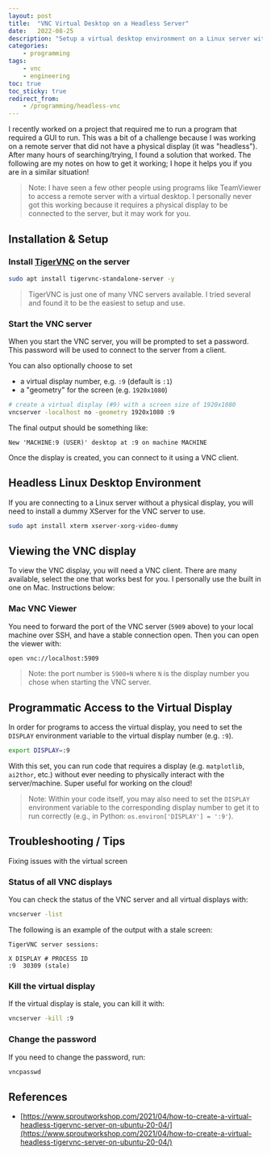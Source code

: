 ```yaml
---
layout: post
title:  "VNC Virtual Desktop on a Headless Server"
date:   2022-08-25
description: "Setup a virtual desktop environment on a Linux server without a monitor."
categories:
    - programming
tags:
    - vnc
    - engineering
toc: true
toc_sticky: true
redirect_from:
    - /programming/headless-vnc
---
```



I recently worked on a project that required me to run a program that required a GUI to run. This was a bit of a challenge because I was working on a remote server that did not have a physical display (it was "headless"). After many hours of searching/trying, I found a solution that worked. The following are my notes on how to get it working; I hope it helps you if you are in a similar situation!

> Note: I have seen a few other people using programs like TeamViewer to access a remote server with a virtual desktop. I personally never got this working because it requires a physical display to be connected to the server, but it may work for you.


## Installation & Setup

### Install [TigerVNC](https://tigervnc.org/) on the server

```bash
sudo apt install tigervnc-standalone-server -y 
```

> TigerVNC is just one of many VNC servers available. I tried several and found it to be the easiest to setup and use.

### Start the VNC server
When you start the VNC server, you will be prompted to set a password. This password will be used to connect to the server from a client.

You can also optionally choose to set
* a virtual display number, e.g. `:9` (default is `:1`)
* a "geometry" for the screen (e.g. `1920x1080`)

```bash
# create a virtual display (#9) with a screen size of 1920x1080
vncserver -localhost no -geometry 1920x1080 :9
```

The final output should be something like:

```text
New 'MACHINE:9 (USER)' desktop at :9 on machine MACHINE
```

Once the display is created, you can connect to it using a VNC client.


## Headless Linux Desktop Environment
If you are connecting to a Linux server without a physical display, you will need to install a dummy XServer for the VNC server to use.

```bash
sudo apt install xterm xserver-xorg-video-dummy
```


## Viewing the VNC display
To view the VNC display, you will need a VNC client. There are many available, select the one that works best for you. I personally use the built in one on Mac. Instructions below:

### Mac VNC Viewer

You need to forward the port of the VNC server (`5909` above) to your local machine over SSH, and have a stable connection open. Then you can open the viewer with:

```bash
open vnc://localhost:5909
```

> Note: the port number is `5900+N` where `N` is the display number you chose when starting the VNC server.


## Programmatic Access to the Virtual Display
In order for programs to access the virtual display, you need to set the `DISPLAY` environment variable to the virtual display number (e.g. `:9`).

```bash
export DISPLAY=:9
```

With this set, you can run code that requires a display (e.g. `matplotlib`, `ai2thor`, etc.) without ever needing to physically interact with the server/machine. Super useful for working on the cloud!

> Note: Within your code itself, you may also need to set the `DISPLAY` environment variable to the corresponding display number to get it to run correctly (e.g., in Python: `os.environ['DISPLAY'] = ':9'`).


## Troubleshooting / Tips
Fixing issues with the virtual screen

### Status of all VNC displays
You can check the status of the VNC server and all virtual displays with:

```bash
vncserver -list
```

The following is an example of the output with a stale screen:

```text
TigerVNC server sessions:

X DISPLAY #	PROCESS ID
:9	30309 (stale)
```

### Kill the virtual display
If the virtual display is stale, you can kill it with:

```bash
vncserver -kill :9
```

### Change the password
If you need to change the password, run:

```bash
vncpasswd
```


## References
* [https://www.sproutworkshop.com/2021/04/how-to-create-a-virtual-headless-tigervnc-server-on-ubuntu-20-04/](https://www.sproutworkshop.com/2021/04/how-to-create-a-virtual-headless-tigervnc-server-on-ubuntu-20-04/)
